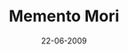 ---
title: Memento Mori
url: memento-mori
comments: false
layout: photo
categories: [photos]
imageurl: http://farm3.staticflickr.com/2472/3657153319_70c86dd421_b_d.jpg
flickrurl: http://www.flickr.com/photos/paulmmay/3657153319/in/photostream
date: 22-06-2009
caption: St. Agatha's catacombs, Rabat, Malta.  
---